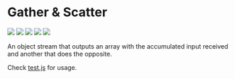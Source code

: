 # Gather & Scatter

[![][build-img]][build]
[![][coverage-img]][coverage]
[![][dependencies-img]][dependencies]
[![][devdependencies-img]][devdependencies]
[![][version-img]][version]

An object stream that outputs an array with the accumulated input received and another that does the opposite.

Check [test.js] for usage.

[build]:               https://travis-ci.org/tallesl/node-gather-scatter
[build-img]:           https://travis-ci.org/tallesl/node-gather-scatter.svg
[coverage]:            https://coveralls.io/r/tallesl/node-gather-scatter?branch=master
[coverage-img]:        https://coveralls.io/repos/tallesl/node-gather-scatter/badge.svg?branch=master
[dependencies]:        https://david-dm.org/tallesl/gather-scatter
[dependencies-img]:    https://david-dm.org/tallesl/gather-scatter.svg
[devdependencies]:     https://david-dm.org/tallesl/gather-scatter#info=devDependencies
[devdependencies-img]: https://david-dm.org/tallesl/gather-scatter/dev-status.svg
[version]:             https://www.npmjs.com/package/gather-scatter
[version-img]:         https://badge.fury.io/js/gather-scatter.svg
[test.js]:             test.js

